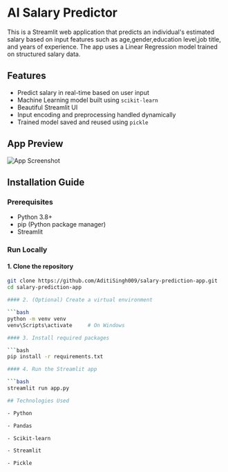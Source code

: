 # AI Salary Predictor

This is a Streamlit web application that predicts an individual's estimated salary based on input features such as age,gender,education level,job title, and years of experience. The app uses a Linear Regression model trained on structured salary data.

## Features

- Predict salary in real-time based on user input
- Machine Learning model built using `scikit-learn`
- Beautiful Streamlit UI 
- Input encoding and preprocessing handled dynamically
- Trained model saved and reused using `pickle`

## App Preview

![App Screenshot](screenshot.png)

## Installation Guide

### Prerequisites

- Python 3.8+
- pip (Python package manager)
- Streamlit

### Run Locally

#### 1. Clone the repository

```bash
git clone https://github.com/AditiSingh009/salary-prediction-app.git
cd salary-prediction-app

#### 2. (Optional) Create a virtual environment

```bash
python -m venv venv
venv\Scripts\activate     # On Windows

#### 3. Install required packages

```bash
pip install -r requirements.txt

#### 4. Run the Streamlit app

```bash
streamlit run app.py

## Technologies Used

- Python

- Pandas

- Scikit-learn

- Streamlit

- Pickle




